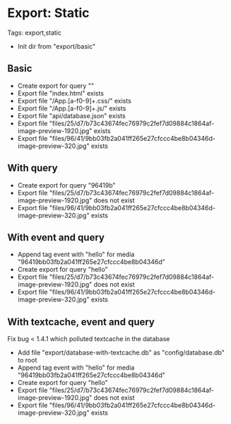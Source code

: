 # Export: Static

Tags: export,static

* Init dir from "export/basic"

## Basic

* Create export for query ""
* Export file "index.html" exists
* Export file "/App\.[a-f0-9]+\.css/" exists
* Export file "/App\.[a-f0-9]+\.js/" exists
* Export file "api/database.json" exists
* Export file "files/25/d7/b73c43674fec76979c2fef7d09884c1864af-image-preview-1920.jpg" exists
* Export file "files/96/41/9bb03fb2a041ff265e27cfccc4be8b04346d-image-preview-320.jpg" exists

## With query

* Create export for query "96419b"
* Export file "files/25/d7/b73c43674fec76979c2fef7d09884c1864af-image-preview-1920.jpg" does not exist
* Export file "files/96/41/9bb03fb2a041ff265e27cfccc4be8b04346d-image-preview-320.jpg" exists

## With event and query

* Append tag event with "hello" for media "96419bb03fb2a041ff265e27cfccc4be8b04346d"
* Create export for query "hello"
* Export file "files/25/d7/b73c43674fec76979c2fef7d09884c1864af-image-preview-1920.jpg" does not exist
* Export file "files/96/41/9bb03fb2a041ff265e27cfccc4be8b04346d-image-preview-320.jpg" exists

## With textcache, event and query

Fix bug < 1.4.1 which polluted textcache in the database

* Add file "export/database-with-textcache.db" as "config/database.db" to root
* Append tag event with "hello" for media "96419bb03fb2a041ff265e27cfccc4be8b04346d"
* Create export for query "hello"
* Export file "files/25/d7/b73c43674fec76979c2fef7d09884c1864af-image-preview-1920.jpg" does not exist
* Export file "files/96/41/9bb03fb2a041ff265e27cfccc4be8b04346d-image-preview-320.jpg" exists
